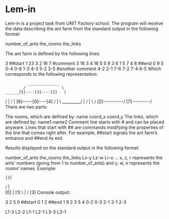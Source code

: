 # Lem-in
Lem-in is a project task from UNIT Factory school. The program will receive the data describing the ant farm from the standard output in the following format:

number_of_ants
the_rooms
the_links

The ant farm is defined by the following lines:

3
##start
1 23 3
2 16 7
#comment
3 16 3
4 16 5
5 9 3
6 1 5
7 4 8
##end
0 9 5
0-4
0-6
1-3
4-3
5-2
3-5
#another comment
4-2
2-1
7-6
7-2
7-4
6-5
Which corresponds to the following representation:

              ______________
            /                \
    ______[5]----[3]----[1]   |
  /              |     /      |
[6]-----[0]----[4]   /        |
 \    _________/ | /          |
   \ /          [2]----------/
    [7]---------/
There are two parts:

The rooms, which are defined by: name coord_x coord_y
The links, which are defined by: name1-name2
Comment line starts with # and can be placed anyware. Lines that start with ## are commands modifying the properties of the line that comes right after. For example, ##start signals the ant farm’s entrance and ##end its exit.

Results displayed on the standard output in the following format:

number_of_ants
the_rooms
the_links
Lx-y Lz-w Lr-o ... x, z, r represents the ants’ numbers (going from 1 to number_of_ants) and y, w, o represents the rooms’ names.
Example:

    [2]
   / | \
[0]  |  [1]
   \ | /
    [3]
Console output:

3
2 5 0
##start
0 1 2
##end
1 9 2
3 5 4
0-2
0-3
2-1
3-1
2-3

L1-3 L2-2
L1-1 L2-1 L3-3
L3-1

